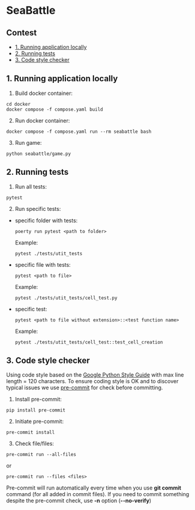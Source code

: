 # SeaBattle

## Contest
- [1. Running application locally](#1-running-application-locally)
- [2. Running tests](#2-running-tests)
- [3. Code style checker](#3-code-style-checker)

## 1. Running application locally

1) Build docker container:

```commandline
cd docker
docker compose -f compose.yaml build
```

2) Run docker container:

```commandline
docker compose -f compose.yaml run --rm seabattle bash
```

3) Run game:

```commandline
python seabattle/game.py
```

## 2. Running tests

1) Run all tests:

```commandline
pytest
```

2) Run specific tests:

- specific folder with tests:

    ```commandline
    poerty run pytest <path to folder>
    ```

    Example:

    ```commandline
    pytest ./tests/utit_tests
    ```

- specific file with tests:

    ```commandline
    pytest <path to file>
    ```

    Example:

    ```commandline
    pytest ./tests/utit_tests/cell_test.py
    ```

- specific test:

    ```commandline
    pytest <path to file without extension>::<test function name>
    ```

    Example:

    ```commandline
    pytest ./tests/utit_tests/cell_test::test_cell_creation
    ```

## 3. Code style checker

Using code style based on the
[Google Python Style Guide](https://google.github.io/styleguide/pyguide.html)
with max line length = 120 characters.
To ensure coding style is OK and to discover typical issues we use [pre-commit](https://pre-commit.com)
for check before committing.

1) Install pre-commit:

```commandline
pip install pre-commit
```

2) Initiate pre-commit:

```commandline
pre-commit install
```

3) Check file/files:

```commandline
pre-commit run --all-files
```

or

```commandline
pre-commit run --files <files>
```

Pre-commit will run automatically every time when you use **git commit** command
(for all added in commit files).
If you need to commit something despite the pre-commit check, use **-n** option (**--no-verify**)
